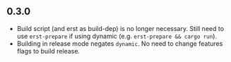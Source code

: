 ## 0.3.0

- Build script (and erst as build-dep) is no longer necessary. Still need to use `erst-prepare` if using dynamic (e.g. 
`erst-prepare && cargo run`).
- Building in release mode negates `dynamic`. No need to change features flags to build release.
